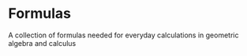 # Formulas
A collection of formulas needed for everyday calculations in geometric algebra and calculus
